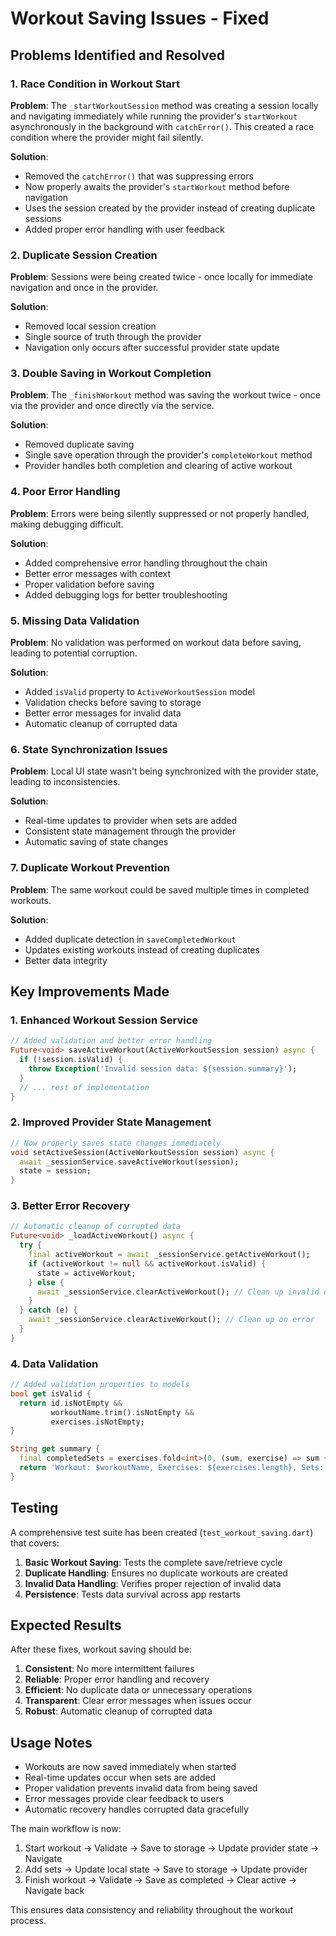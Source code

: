 # Workout Saving Issues - Fixed

## Problems Identified and Resolved

### 1. **Race Condition in Workout Start**

**Problem**: The `_startWorkoutSession` method was creating a session locally and navigating immediately while running the provider's `startWorkout` asynchronously in the background with `catchError()`. This created a race condition where the provider might fail silently.

**Solution**:

- Removed the `catchError()` that was suppressing errors
- Now properly awaits the provider's `startWorkout` method before navigation
- Uses the session created by the provider instead of creating duplicate sessions
- Added proper error handling with user feedback

### 2. **Duplicate Session Creation**

**Problem**: Sessions were being created twice - once locally for immediate navigation and once in the provider.

**Solution**:

- Removed local session creation
- Single source of truth through the provider
- Navigation only occurs after successful provider state update

### 3. **Double Saving in Workout Completion**

**Problem**: The `_finishWorkout` method was saving the workout twice - once via the provider and once directly via the service.

**Solution**:

- Removed duplicate saving
- Single save operation through the provider's `completeWorkout` method
- Provider handles both completion and clearing of active workout

### 4. **Poor Error Handling**

**Problem**: Errors were being silently suppressed or not properly handled, making debugging difficult.

**Solution**:

- Added comprehensive error handling throughout the chain
- Better error messages with context
- Proper validation before saving
- Added debugging logs for better troubleshooting

### 5. **Missing Data Validation**

**Problem**: No validation was performed on workout data before saving, leading to potential corruption.

**Solution**:

- Added `isValid` property to `ActiveWorkoutSession` model
- Validation checks before saving to storage
- Better error messages for invalid data
- Automatic cleanup of corrupted data

### 6. **State Synchronization Issues**

**Problem**: Local UI state wasn't being synchronized with the provider state, leading to inconsistencies.

**Solution**:

- Real-time updates to provider when sets are added
- Consistent state management through the provider
- Automatic saving of state changes

### 7. **Duplicate Workout Prevention**

**Problem**: The same workout could be saved multiple times in completed workouts.

**Solution**:

- Added duplicate detection in `saveCompletedWorkout`
- Updates existing workouts instead of creating duplicates
- Better data integrity

## Key Improvements Made

### 1. **Enhanced Workout Session Service**

```dart
// Added validation and better error handling
Future<void> saveActiveWorkout(ActiveWorkoutSession session) async {
  if (!session.isValid) {
    throw Exception('Invalid session data: ${session.summary}');
  }
  // ... rest of implementation
}
```

### 2. **Improved Provider State Management**

```dart
// Now properly saves state changes immediately
void setActiveSession(ActiveWorkoutSession session) async {
  await _sessionService.saveActiveWorkout(session);
  state = session;
}
```

### 3. **Better Error Recovery**

```dart
// Automatic cleanup of corrupted data
Future<void> _loadActiveWorkout() async {
  try {
    final activeWorkout = await _sessionService.getActiveWorkout();
    if (activeWorkout != null && activeWorkout.isValid) {
      state = activeWorkout;
    } else {
      await _sessionService.clearActiveWorkout(); // Clean up invalid data
    }
  } catch (e) {
    await _sessionService.clearActiveWorkout(); // Clean up on error
  }
}
```

### 4. **Data Validation**

```dart
// Added validation properties to models
bool get isValid {
  return id.isNotEmpty &&
         workoutName.trim().isNotEmpty &&
         exercises.isNotEmpty;
}

String get summary {
  final completedSets = exercises.fold<int>(0, (sum, exercise) => sum + exercise.sets.length);
  return 'Workout: $workoutName, Exercises: ${exercises.length}, Sets: $completedSets';
}
```

## Testing

A comprehensive test suite has been created (`test_workout_saving.dart`) that covers:

1. **Basic Workout Saving**: Tests the complete save/retrieve cycle
2. **Duplicate Handling**: Ensures no duplicate workouts are created
3. **Invalid Data Handling**: Verifies proper rejection of invalid data
4. **Persistence**: Tests data survival across app restarts

## Expected Results

After these fixes, workout saving should be:

1. **Consistent**: No more intermittent failures
2. **Reliable**: Proper error handling and recovery
3. **Efficient**: No duplicate data or unnecessary operations
4. **Transparent**: Clear error messages when issues occur
5. **Robust**: Automatic cleanup of corrupted data

## Usage Notes

- Workouts are now saved immediately when started
- Real-time updates occur when sets are added
- Proper validation prevents invalid data from being saved
- Error messages provide clear feedback to users
- Automatic recovery handles corrupted data gracefully

The main workflow is now:

1. Start workout → Validate → Save to storage → Update provider state → Navigate
2. Add sets → Update local state → Save to storage → Update provider
3. Finish workout → Validate → Save as completed → Clear active → Navigate back

This ensures data consistency and reliability throughout the workout process.
